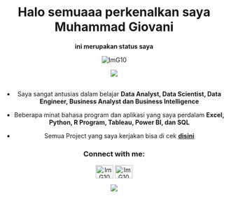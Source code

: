 <h1 align="center">Halo semuaaa perkenalkan saya Muhammad Giovani
</a></h1>
<div align="center">
  <b>ini merupakan status saya</b>
  <p align="center"> <img src="https://komarev.com/ghpvc/?username=ImG10&label=Profile%20views&color=0e75b6&style=flat" alt="ImG10" /> </p>
<p align="center"><img src="https://www.codewars.com/users/ImG10/badges/large"/><br /><br />
  
- Saya sangat antusias dalam belajar **Data Analyst, Data Scientist, Data Engineer, Business Analyst dan Business Intelligence**

- Beberapa minat bahasa program dan aplikasi yang saya perdalam **Excel, Python, R Program, Tableau, Power BI, dan SQL**

- Semua Project yang saya kerjakan bisa di cek **[disini](https://github.com/ImG10/Project)**


<h3 align="center">Connect with me:</h3>
<p align="center">
<a href="https://linkedin.com/in/ImG10" target="blank"><img align="center" src="https://raw.githubusercontent.com/rahuldkjain/github-profile-readme-generator/master/src/images/icons/Social/linked-in-alt.svg" alt="ImG10" height="30" width="40" /></a>
<a href="https://instagram.com/img10.project" target="blank"><img align="center" src="https://raw.githubusercontent.com/rahuldkjain/github-profile-readme-generator/master/src/images/icons/Social/instagram.svg" alt="ImG10" height="30" width="40" /></a></p>
  
  <img src="https://github-readme-streak-stats.herokuapp.com/?user=ImG10&theme=monokai"/>
  </a></h1>

<!--
**ImG10/ImG10** is a ✨ _special_ ✨ repository because its `README.md` (this file) appears on your GitHub profile.

Here are some ideas to get you started:

- 🔭 I’m currently working on ...
- 🌱 I’m currently learning ...
- 👯 I’m looking to collaborate on ...
- 🤔 I’m looking for help with ...
- 💬 Ask me about ...
- 📫 How to reach me: ...
- 😄 Pronouns: ...
- ⚡ Fun fact: ...
-->

